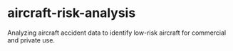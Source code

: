 # aircraft-risk-analysis
Analyzing aircraft accident data to identify low-risk aircraft for commercial and private use.
